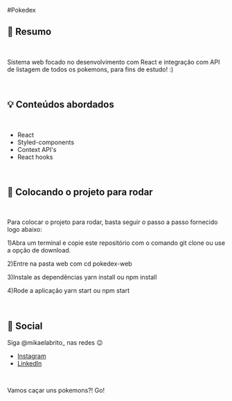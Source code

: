 #Pokedex

## :bookmark: Resumo
<br />

Sistema web focado no desenvolvimento com React e integração com API de listagem de todos os pokemons, para fins de estudo! :) 

<br />

## :bulb: Conteúdos abordados
<br />

- React
- Styled-components
- Context API's
- React hooks

<br />

## :wrench: Colocando o projeto para rodar
<br />

Para colocar o projeto para rodar, basta seguir o passo a passo fornecido logo abaixo:

1)Abra um terminal e copie este repositório com o comando
git clone ou use a opção de download.

2)Entre na pasta web com 
cd pokedex-web

3)Instale as dependências
yarn install 
ou 
npm install

4)Rode a aplicação
yarn start ou npm start

<br />

## :wave: Social

Siga @mikaelabrito_ nas redes :wink:
<br />

- [Instagram](https://www.instagram.com/mikaelabrito_/)
- [LinkedIn](https://www.linkedin.com/in/mikaela-brito/)

<br />

Vamos caçar uns pokemons?!
Go!
